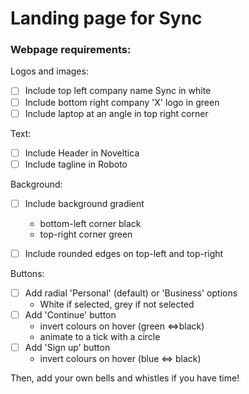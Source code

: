 # Landing page for Sync

### Webpage requirements:

Logos and images:

- [ ] Include top left company name Sync in white
- [ ] Include bottom right company 'X' logo in green
- [ ] Include laptop at an angle in top right corner

Text:

- [ ] Include Header in Noveltica
- [ ] Include tagline in Roboto

Background:

- [ ] Include background gradient

  - bottom-left corner black
  - top-right corner green

- [ ] Include rounded edges on top-left and top-right

Buttons:

- [ ] Add radial 'Personal' (default) or 'Business' options
  - White if selected, grey if not selected
- [ ] Add 'Continue' button
  - invert colours on hover (green <=>black)
  - animate to a tick with a circle
- [ ] Add 'Sign up' button
  - invert colours on hover (blue <=> black)

Then, add your own bells and whistles if you have time!
